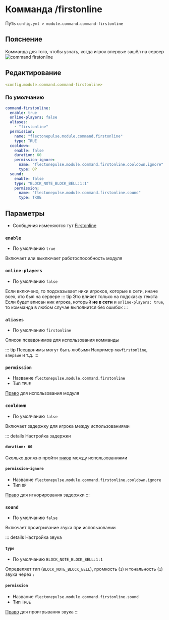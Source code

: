 # Комманда /firstonline
Путь `config.yml > module.command.command-firstonline`

## Пояснение
Комманда для того, чтобы узнать, когда игрок впервые зашёл на сервер
![command firstonline](/commandfirstonline.png)

## Редактирование
```yaml
<config.module.command.command-firstonline>
```

### По умолчанию
```yaml
command-firstonline:
  enable: true
  online-players: false
  aliases:
    - "firstonline"
  permission:
    name: "flectonepulse.module.command.firstonline"
    type: TRUE
  cooldown:
    enable: false
    duration: 60
    permission-ignore:
      name: "flectonepulse.module.command.firstonline.cooldown.ignore"
      type: OP
  sound:
    enable: false
    type: "BLOCK_NOTE_BLOCK_BELL:1:1"
    permission:
      name: "flectonepulse.module.command.firstonline.sound"
      type: TRUE
```

## Параметры

- Сообщения изменяются тут [Firstonline](/ru/messages/ru_ru/module/command/command-firstonline/)

### `enable`
- По умолчанию `true`

Включает или выключает работоспособность модуля

### `online-players`
- По умолчанию `false`

Если включено, то подсказывает ники игроков, которые в сети, иначе всех, кто был на сервере
::: tip Это влияет только на подсказку текста
Если будет вписан ник игрока, который **не в сети** и `online-players: true`, то комманда в любом случае выполнится без ошибок
:::

### `aliases`
- По умолчанию `firstonline`

Список псевдонимов для использования комманды

::: tip Псевдонимы могут быть любыми
Например `newfirstonline`, `впервые` и т.д.
:::

### `permission`
- Название `flectonepulse.module.command.firstonline`
- Тип `TRUE`

[Право](/ru/config/module/#пояснение) для использования модуля

### `cooldown`
- По умолчанию `false`

Включает задержку для игрока между использованиями

::: details Настройка задержки
#### `duration: 60`

Сколько должно пройти [тиков](https://ru.minecraft.wiki/w/%D0%A2%D0%B0%D0%BA%D1%82) между использованиями

#### `permission-ignore`
- Название `flectonepulse.module.command.firstonline.cooldown.ignore`
- Тип `OP`

[Право](/ru/config/module/#пояснение) для игнорирования задержки
:::

### `sound`
- По умолчанию `false`

Включает проигрывание звука при использовании

::: details Настройка звука
#### `type`
- По умолчанию `BLOCK_NOTE_BLOCK_BELL:1:1`

Определяет тип (`BLOCK_NOTE_BLOCK_BELL`), громкость (`1`) и тональность (`1`) звука через `:`

#### `permission`
- Название `flectonepulse.module.command.firstonline.sound`
- Тип `TRUE`

[Право](/ru/config/module/#пояснение) для проигрывания звука
:::